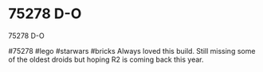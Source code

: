 # 75278 D-O

75278 D-O 

#75278 #lego #starwars #bricks Always loved this build. Still missing some of the oldest droids but hoping R2 is coming back this year.
